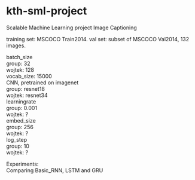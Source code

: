 # kth-sml-project
Scalable Machine Learning project
Image Captioning

training set: MSCOCO Train2014. 
val set: subset of MSCOCO Val2014, 132 images. 

batch_size   
    group: 32   
    wojtek: 128   
vocab_size: 15000  
CNN, pretrained on imagenet  
    group: resnet18  
    wojtek: resnet34  
learningrate  
    group: 0.001  
    wojtek: ?  
embed_size  
    group: 256  
    wojtek: ?  
log_step  
    group: 10  
    wojtek: ?  


Experiments:  
Comparing Basic_RNN, LSTM and GRU  
